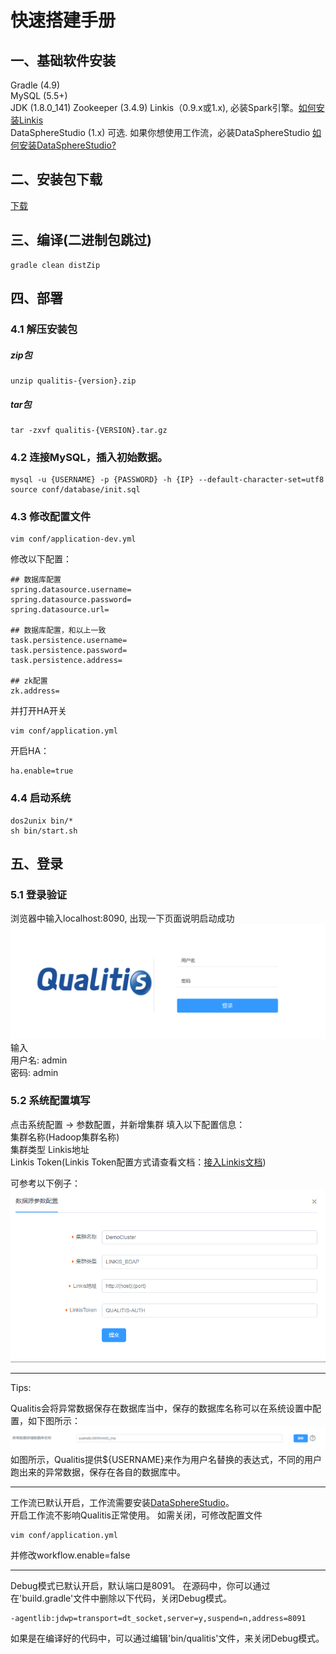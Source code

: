 # 快速搭建手册

## 一、基础软件安装
Gradle (4.9)  
MySQL (5.5+)  
JDK (1.8.0_141)
Zookeeper (3.4.9)
Linkis（0.9.x或1.x), 必装Spark引擎。[如何安装Linkis](https://github.com/WeBankFinTech/Linkis)  
DataSphereStudio (1.x) 可选. 如果你想使用工作流，必装DataSphereStudio [如何安装DataSphereStudio?](https://github.com/WeBankFinTech/DataSphereStudio)

## 二、安装包下载
[下载](https://github.com/WeBankFinTech/Qualitis/releases)

## 三、编译(二进制包跳过)
```
gradle clean distZip
```

## 四、部署
### 4.1 解压安装包
##### zip包
```
unzip qualitis-{version}.zip
```

##### tar包
```
tar -zxvf qualitis-{VERSION}.tar.gz
```

### 4.2 连接MySQL，插入初始数据。
```
mysql -u {USERNAME} -p {PASSWORD} -h {IP} --default-character-set=utf8
source conf/database/init.sql
```

### 4.3 修改配置文件
```
vim conf/application-dev.yml
```
修改以下配置：
```
## 数据库配置
spring.datasource.username=
spring.datasource.password=
spring.datasource.url=

## 数据库配置，和以上一致
task.persistence.username=
task.persistence.password=
task.persistence.address=

## zk配置
zk.address=
```
并打开HA开关
```
vim conf/application.yml
```
开启HA：
```
ha.enable=true
```

### 4.4 启动系统
```
dos2unix bin/*
sh bin/start.sh
```

## 五、登录
### 5.1 登录验证
浏览器中输入localhost:8090, 出现一下页面说明启动成功  
![登录验证图片](../../../images/zh_CN/ch1/登录.png)  
输入  
用户名: admin  
密码: admin  

### 5.2 系统配置填写
点击系统配置 -> 参数配置，并新增集群
填入以下配置信息：  
集群名称(Hadoop集群名称)  
集群类型
Linkis地址  
Linkis Token(Linkis Token配置方式请查看文档：[接入Linkis文档](接入Linkis文档.md))  

可参考以下例子：
![](../../../images/zh_CN/ch1/规则配置样例.png)

---

Tips:

Qualitis会将异常数据保存在数据库当中，保存的数据库名称可以在系统设置中配置，如下图所示：
![](../../../images/zh_CN/ch1/异常数据数据库配置.png)
如图所示，Qualitis提供${USERNAME}来作为用户名替换的表达式，不同的用户跑出来的异常数据，保存在各自的数据库中。

---

工作流已默认开启，工作流需要安装[DataSphereStudio](https://github.com/WeBankFinTech/DataSphereStudio)。  
开启工作流不影响Qualitis正常使用。
如需关闭，可修改配置文件
```
vim conf/application.yml
```
并修改workflow.enable=false

---

Debug模式已默认开启，默认端口是8091。
在源码中，你可以通过在'build.gradle'文件中删除以下代码，关闭Debug模式。
```
-agentlib:jdwp=transport=dt_socket,server=y,suspend=n,address=8091
```
如果是在编译好的代码中，可以通过编辑'bin/qualitis'文件，来关闭Debug模式。
